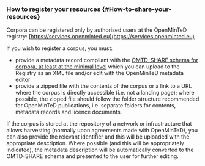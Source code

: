 ### How to register your resources {#How-to-share-your-resources}

Corpora can be registered only by authorised users at the OpenMinTeD registry: [https://services.openminted.eu](https://services.openminted.eu)

If you wish to register a corpus, you must:

*   provide a metadata record compliant with the [OMTD-SHARE schema for corpora, at least at the minimal level](/guidelines_for_providers_of_corpora/recommended_schema_for_corpora.md) which you can upload to the Registry as an XML file and/or edit with the OpenMinTeD metadata editor
*   provide a zipped file with the contents of the corpus or a link to a URL where the corpus is directly accessible (i.e. not a landing page); where possible, the zipped file should follow the folder structure recommended for OpenMinTeD publications, i.e. separate folders for contents, metadata records and licence documents.

If the corpus is stored at the repository of a network or infrastructure that allows harvesting (normally upon agreements made with OpenMinTeD), you can also provide the relevant identifier and this will be uploaded with the appropriate description. Where possible (and this will be appropriately indicated), the metadata description will be automatically converted to the OMTD-SHARE schema and presented to the user for further editing.

